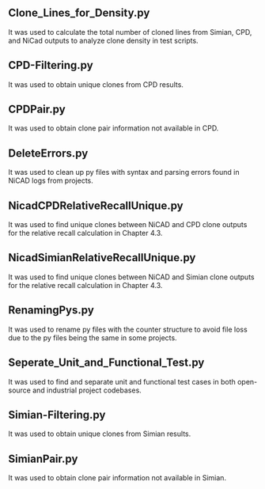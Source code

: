 ## Clone_Lines_for_Density.py

It was used to calculate the total number of cloned lines from Simian, CPD, and NiCad outputs to analyze clone density in test scripts.

## CPD-Filtering.py

It was used to obtain unique clones from CPD results.

## CPDPair.py

It was used to obtain clone pair information not available in CPD.

## DeleteErrors.py

It was used to clean up py files with syntax and parsing errors found in NiCAD logs from projects. 

## NicadCPDRelativeRecallUnique.py

It was used to find unique clones between NiCAD and CPD clone outputs for the relative recall calculation in Chapter 4.3.

## NicadSimianRelativeRecallUnique.py

It was used to find unique clones between NiCAD and Simian clone outputs for the relative recall calculation in Chapter 4.3.

## RenamingPys.py

It was used to rename py files with the counter structure to avoid file loss due to the py files being the same in some projects.

## Seperate_Unit_and_Functional_Test.py

It was used to find and separate unit and functional test cases in both open-source and industrial project codebases.

## Simian-Filtering.py

It was used to obtain unique clones from Simian results.

## SimianPair.py

It was used to obtain clone pair information not available in Simian.
